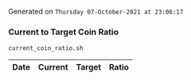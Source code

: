 Generated on `Thursday 07-October-2021 at 23:06:17`

### Current to Target Coin Ratio
`current_coin_ratio.sh`

Date|Current|Target|Ratio
---|---|---|---
